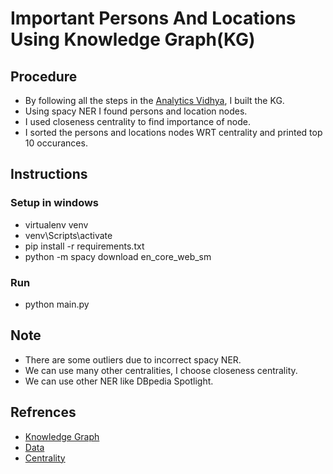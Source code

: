 # Important Persons And Locations Using Knowledge Graph(KG)

## Procedure

- By following all the steps in the [Analytics Vidhya](https://www.analyticsvidhya.com/blog/2019/10/how-to-build-knowledge-graph-text-using-spacy/), I built the KG.
- Using spacy NER I found persons and location nodes.
- I used closeness centrality to find importance of node.
- I sorted the persons and locations nodes WRT centrality and printed top 10 occurances.

## Instructions

### Setup in windows

- virtualenv venv
- venv\Scripts\activate
- pip install -r requirements.txt
- python -m spacy download en_core_web_sm

### Run

- python main.py

## Note

- There are some outliers due to incorrect spacy NER.
- We can use many other centralities, I choose closeness centrality.
- We can use other NER like DBpedia Spotlight.

## Refrences

- [Knowledge Graph](https://www.analyticsvidhya.com/blog/2019/10/how-to-build-knowledge-graph-text-using-spacy/)
- [Data](https://drive.google.com/file/d/1yuEUhkVFIYfMVfpA_crFGfSeJLgbPUxu/view)
- [Centrality](https://www.geeksforgeeks.org/network-centrality-measures-in-a-graph-using-networkx-python/)
